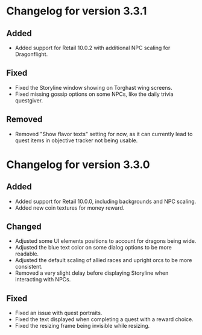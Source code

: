 # Changelog for version 3.3.1

## Added

- Added support for Retail 10.0.2 with additional NPC scaling for Dragonflight.

## Fixed

- Fixed the Storyline window showing on Torghast wing screens.
- Fixed missing gossip options on some NPCs, like the daily trivia questgiver.

## Removed

- Removed "Show flavor texts" setting for now, as it can currently lead to quest items in objective tracker not being usable.

# Changelog for version 3.3.0

## Added

- Added support for Retail 10.0.0, including backgrounds and NPC scaling.
- Added new coin textures for money reward.

## Changed

- Adjusted some UI elements positions to account for dragons being wide.
- Adjusted the blue text color on some dialog options to be more readable.
- Adjusted the default scaling of allied races and upright orcs to be more consistent.
- Removed a very slight delay before displaying Storyline when interacting with NPCs.

## Fixed

- Fixed an issue with quest portraits.
- Fixed the text displayed when completing a quest with a reward choice.
- Fixed the resizing frame being invisible while resizing.